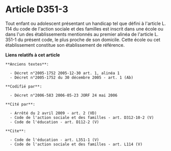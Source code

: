 # Article D351-3

Tout enfant ou adolescent présentant un handicap tel que défini à l'article L. 114 du code de l'action sociale et des
familles est inscrit dans une école ou dans l'un des établissements mentionnés au premier alinéa de l'article L. 351-1 du
présent code, le plus proche de son domicile. Cette école ou cet établissement constitue son établissement de référence.

**Liens relatifs à cet article**

	**Anciens textes**:

	  - Décret n°2005-1752 2005-12-30 art. 1, alinéa 1
	  - Décret n°2005-1752 du 30 décembre 2005 - art. 1 (Ab)

	**Codifié par**:

	  - Décret n°2006-583 2006-05-23 JORF 24 mai 2006

	**Cité par**:

	  - Arrêté du 2 avril 2009 - art. 2 (VD)
	  - Code de l'action sociale et des familles - art. D312-10-2 (V)
	  - Code de l'éducation - art. D112-2 (V)

	**Cite**:

	  - Code de l'éducation - art. L351-1 (V)
	  - Code de l'action sociale et des familles - art. L114 (V)
